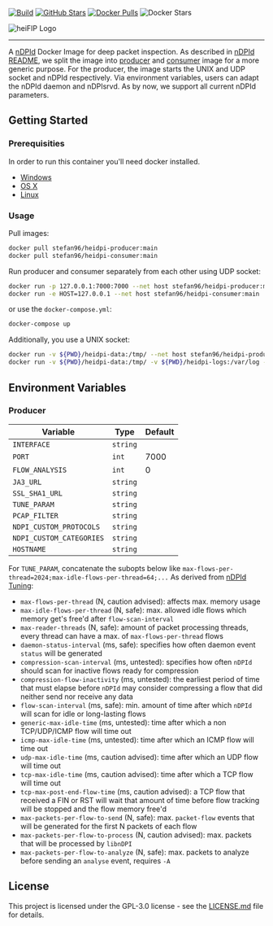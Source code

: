 
[![Build](https://github.com/stefanDeveloper/heidpi/actions/workflows/docker-publish-producer.yml/badge.svg)](https://github.com/stefanDeveloper/heidpi/actions/workflows/docker-publish-producer.yml) [![GitHub Stars](https://img.shields.io/github/stars/stefanDeveloper/heidpi)](https://github.com/stefanDeveloper/heidpi/) [![Docker Pulls](https://img.shields.io/docker/pulls/stefan96/heidpi-producer.svg)](https://hub.docker.com/r/stefan96/heidpi-producer/) ![Docker Stars](https://img.shields.io/docker/stars/stefan96/heidpi-producer)

![heiFIP Logo](https://raw.githubusercontent.com/stefanDeveloper/heiDPI/main/assets/heidpi_logo.png?raw=true)


--------------------------------------------------------------------------------

A [nDPId](https://github.com/utoni/nDPId/) Docker Image for deep packet inspection. As described in [nDPId README](https://github.com/utoni/nDPId/blob/main/README.md), we split the image into [producer](https://hub.docker.com/r/stefan96/heidpi-producer) and [consumer](https://hub.docker.com/r/stefan96/heidpi-consumer) image for a more generic purpose. For the producer, the image starts the UNIX and UDP socket and nDPId respectively. Via environment variables, users can adapt the nDPId daemon and nDPIsrvd. As by now, we support all current nDPId parameters.

## Getting Started


### Prerequisities


In order to run this container you'll need docker installed.

* [Windows](https://docs.docker.com/windows/started)
* [OS X](https://docs.docker.com/mac/started/)
* [Linux](https://docs.docker.com/linux/started/)

### Usage

Pull images:

```sh
docker pull stefan96/heidpi-producer:main
docker pull stefan96/heidpi-consumer:main
```

Run producer and consumer separately from each other using UDP socket:

```sh
docker run -p 127.0.0.1:7000:7000 --net host stefan96/heidpi-producer:main
docker run -e HOST=127.0.0.1 --net host stefan96/heidpi-consumer:main
```

or use the `docker-compose.yml`:

```sh
docker-compose up
```

Additionally, you use a UNIX socket:

```sh
docker run -v ${PWD}/heidpi-data:/tmp/ --net host stefan96/heidpi-producer:main
docker run -v ${PWD}/heidpi-data:/tmp/ -v ${PWD}/heidpi-logs:/var/log -e UNIX=/tmp/nDPIsrvd-daemon-distributor.sock --net host stefan96/heidpi-consumer:main
```

## Environment Variables

### Producer

| Variable                     | Type    | Default           |
|------------------------------|---------|-------------------|
| `INTERFACE` | `string` | |
| `PORT` | `int` | 7000 |
| `FLOW_ANALYSIS` | `int` | 0 |
| `JA3_URL` | `string` | |
| `SSL_SHA1_URL` | `string` | |
| `TUNE_PARAM` | `string` | |
| `PCAP_FILTER` | `string` | |
| `NDPI_CUSTOM_PROTOCOLS` | `string` | |
| `NDPI_CUSTOM_CATEGORIES` | `string` | |
| `HOSTNAME` | `string` | |

For `TUNE_PARAM`, concatenate the subopts below like `max-flows-per-thread=2024;max-idle-flows-per-thread=64;...`
As derived from [nDPId Tuning](https://github.com/utoni/nDPId/blob/main/README.md#ndpid-tuning):

 * `max-flows-per-thread` (N, caution advised): affects max. memory usage
 * `max-idle-flows-per-thread` (N, safe): max. allowed idle flows which memory get's free'd after `flow-scan-interval`
 * `max-reader-threads` (N, safe): amount of packet processing threads, every thread can have a max. of `max-flows-per-thread` flows
 * `daemon-status-interval` (ms, safe): specifies how often daemon event `status` will be generated
 * `compression-scan-interval` (ms, untested): specifies how often `nDPId` should scan for inactive flows ready for compression
 * `compression-flow-inactivity` (ms, untested): the earliest period of time that must elapse before `nDPId` may consider compressing a flow that did neither send nor receive any data
 * `flow-scan-interval` (ms, safe): min. amount of time after which `nDPId` will scan for idle or long-lasting flows
 * `generic-max-idle-time` (ms, untested): time after which a non TCP/UDP/ICMP flow will time out
 * `icmp-max-idle-time` (ms, untested): time after which an ICMP flow will time out
 * `udp-max-idle-time` (ms, caution advised): time after which an UDP flow will time out
 * `tcp-max-idle-time` (ms, caution advised): time after which a TCP flow will time out
 * `tcp-max-post-end-flow-time` (ms, caution advised): a TCP flow that received a FIN or RST will wait that amount of time before flow tracking will be stopped and the flow memory free'd
 * `max-packets-per-flow-to-send` (N, safe): max. `packet-flow` events that will be generated for the first N packets of each flow
 * `max-packets-per-flow-to-process` (N, caution advised): max. packets that will be processed by `libnDPI`
 * `max-packets-per-flow-to-analyze` (N, safe): max. packets to analyze before sending an `analyse` event, requires `-A`

## License

This project is licensed under the GPL-3.0 license - see the [LICENSE.md](LICENSE.md) file for details.
